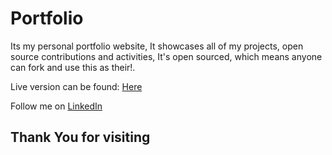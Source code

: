 # Portfolio
Its my personal portfolio website, It showcases all of my projects, open source contributions and activities, It's open sourced, which means anyone can fork and use this as their!.

Live version can be found: [Here](https://jahir-raihan.github.io/portfolio/)

Follow me on [LinkedIn](https://www.linkedin.com/in/jahir-raihan-3b0207204/)

## Thank You for visiting
